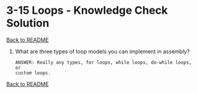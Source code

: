
# 3-15 Loops - Knowledge Check Solution

[Back to README](README.md)

1. What are three types of loop models you can implement in assembly?
    ```
    ANSWER: Really any types, for loops, while loops, do-while loops, or 
    custom loops.
    ```


[Back to README](README.md)


<!--- End of file. --->
